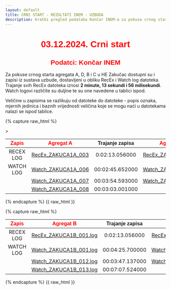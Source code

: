 ```yaml
---
layout: default
title: CRNI START - REZULTATI INEM - UZBUDA
description: Kratki pregled podataka Končar INEM-a za pokuse crnog starta u HE Zakučac
---
```


<h1 style="text-align: center; font-family: Helvetica; color: red">03.12.2024. Crni start</h1>
<h2 style="text-align: center; font-family: Helvetica; color: red">Podatci: Končar INEM</h2>

Za pokuse crnog starta agregata A, D, B i C u HE Zakučac dostupni su i zapisi iz sustava uzbude,
dostavljeni u obliku RecEx i Watch log datoteka. Trajanje svih RecEx datoteka iznosi **2 minute, 13 sekundi i 56 milisekundi**.
Watch logovi različite su duljine te su one navedene u tablici ispod. 

Veličine u zapisima se razlikuju od datoteke do datoteke - popis oznaka, mjernih jedinica i baznih vrijednosti veličina koje se mogu naći u datotekama nalazi se ispod tablice. 

{% capture raw_html %}
<table>
    <thead>
        <tr>
            <th style="text-align:center; font-family: Helvetica; color: red">Zapis</th>
            <th style="text-align:center; font-family: Helvetica; color: red">Agregat A</th>
            <th style="text-align:center; font-family: Helvetica">Trajanje zapisa</th>
            <th style="text-align:center; font-family: Helvetica; color: red">Agregat D</th>
            <th style="text-align:center; font-family: Helvetica">Trajanje zapisa</th>>            
        </tr>
    </thead>
    <tbody>
        <tr>
            <td style="text-align:center">RECEX LOG</td>
            <td style="text-align:center"><a href="{{ site.baseurl }}/recex_zakuca1a_003/">RecEx_ZAKUCA1A_003</a></td>
            <td style="text-align:center">0:02:13.056000</td>
            <td style="text-align:center"><a href="{{ site.baseurl }}/recex_zakuca1d_001/">RecEx_ZAKUCA1D_001</a></td>
            <td style="text-align:center">0:02:13.056000</td>
        </tr>
        <tr>
            <td style="text-align:center">WATCH LOG</td>
            <td style="text-align:center"><a href="{{ site.baseurl }}/watch_zakuca1a_006/">Watch_ZAKUCA1A_006</a></td>
            <td style="text-align:center">00:02:45.652000</td>
            <td style="text-align:center"><a href="{{ site.baseurl }}/watch_zakuca1d_006/">Watch_ZAKUCA1D_006</a></td>            
            <td style="text-align:center">00:03:50.937000</td>            
        </tr>
        <tr>
            <td style="text-align:center"></td>
            <td style="text-align:center"><a href="{{ site.baseurl }}/watch_zakuca1a_007/">Watch_ZAKUCA1A_007</a></td>
            <td style="text-align:center">00:03:54.593000</td>
            <td style="text-align:center"><a href="{{ site.baseurl }}/watch_zakuca1d_007/">Watch_ZAKUCA1D_007</a></td>            
            <td style="text-align:center">00:03:31.879000</td>
        </tr>
        <tr>
            <td style="text-align:center"></td>
            <td style="text-align:center"><a href="{{ site.baseurl }}/watch_zakuca1a_008/">Watch_ZAKUCA1A_008</a></td>
            <td style="text-align:center">00:03:03.001000</td>
            <td style="text-align:center">-</td>
            <td style="text-align:center">-</td>
        </tr>
    </tbody>
</table>
{% endcapture %}
{{ raw_html }}

{% capture raw_html %}
<table>
    <thead>
        <tr>
            <th style="text-align:center; font-family: Helvetica; color: red">Zapis</th>
            <th style="text-align:center; font-family: Helvetica; color: red">Agregat B</th>
            <th style="text-align:center; font-family: Helvetica">Trajanje zapisa</th>
            <th style="text-align:center; font-family: Helvetica; color: red">Agregat C</th>
            <th style="text-align:center; font-family: Helvetica">Trajanje zapisa</th>            
        </tr>
    </thead>
    <tbody>
        <tr>
            <td style="text-align:center">RECEX LOG</td>
            <td style="text-align:center"><a href="{{ site.baseurl }}/recex_zakuca1b_001/">RecEx_ZAKUCA1B_001.log</a></td>
            <td style="text-align:center">0:02:13.056000</td>
            <td style="text-align:center"><a href="{{ site.baseurl }}/recex_zakuca1c_034/">RecEx_ZAKUCA1C_034.log</a></td>
            <td style="text-align:center">0:02:13.056000</td>
        </tr>
        <tr>
            <td style="text-align:center">WATCH LOG</td>
            <td style="text-align:center"><a href="{{ site.baseurl }}/watch_zakuca1b_001/">Watch_ZAKUCA1B_001.log</a></td>            
            <td style="text-align:center">00:04:25.700000</td>
            <td style="text-align:center"><a href="{{ site.baseurl }}/watch_zakuca1c_007/">Watch_ZAKUCA1C_007.log</a></td>            
            <td style="text-align:center">00:03:29.419000</td>
        </tr>
        <tr>
            <td style="text-align:center"></td>
            <td style="text-align:center"><a href="{{ site.baseurl }}/watch_zakuca1b_012/">Watch_ZAKUCA1B_012.log</a></td>            
            <td style="text-align:center">00:03:47.137000</td>
            <td style="text-align:center"><a href="{{ site.baseurl }}/watch_zakuca1c_008/">Watch_ZAKUCA1C_008.log</a></td>            
            <td style="text-align:center">00:03:31.128000</td>
        </tr>
        <tr>
            <td style="text-align:center"></td>
            <td style="text-align:center"><a href="{{ site.baseurl }}/watch_zakuca1b_013/">Watch_ZAKUCA1B_013.log</a></td>            
            <td style="text-align:center">00:07:07.524000</td>
            <td style="text-align:center">-</td>
            <td style="text-align:center">-</td>
        </tr>
    </tbody>
</table>
{% endcapture %}
{{ raw_html }}






